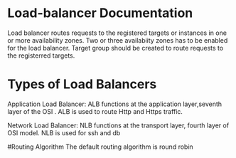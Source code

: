 # Load-balancer Documentation
Load balancer routes requests to the registered targets or instances in one or more availability zones.
Two or three availabiity zones  has to be enabled for the load balancer.
Target group should be created to route requests to the registerred targets.

# Types of Load Balancers
Application Load Balancer: ALB functions at the application layer,seventh layer of the OSI .
ALB is used to route Http and Https traffic.

Network Load Balancer: NLB functions at the transport layer, fourth layer of OSI model.
NLB is used for ssh and db

#Routing Algorithm
The default routing algorithm is round robin



